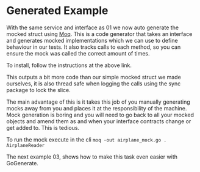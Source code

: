# Generated Example

With the same service and interface as 01 we now auto generate the mocked struct using [Moq](https://github.com/matryer/moq). This is a code generator that takes an interface and generates mocked implementations which we can use to define behaviour in our tests. It also tracks calls to each method, so you can ensure the mock was called the correct amount of times.

To install, follow the instructions at the above link.

This outputs a bit more code than our simple mocked struct we made ourselves, it is also thread safe when logging the calls using the sync package to lock the slice.

The main advantage of this is it takes this job of you manually generating mocks away from you and places it at the responsibility of the machine. Mock generation is boring and you will need to go back to all your mocked objects and amend them as and when your interface contracts change or get added to. This is tedious.

To run the mock execute in the cli `moq -out airplane_mock.go . AirplaneReader`

The next example 03, shows how to make this task even easier with GoGenerate.
